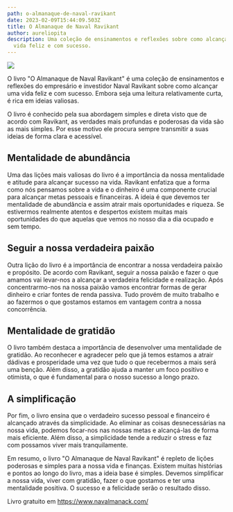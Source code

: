 ```yaml
---
path: o-almanaque-de-naval-ravikant
date: 2023-02-09T15:44:09.503Z
title: O Almanaque de Naval Ravikant
author: aureliopita
description: Uma coleção de ensinamentos e reflexões sobre como alcançar uma
  vida feliz e com sucesso.
---
```

![](/assets/almanaque.png)

O livro "O Almanaque de Naval Ravikant" é uma coleção de ensinamentos e reflexões do empresário e investidor Naval Ravikant sobre como alcançar uma vida feliz e com sucesso. Embora seja uma leitura relativamente curta, é rica em ideias valiosas.

O livro é conhecido pela sua abordagem simples e direta visto que de acordo com Ravikant, as verdades mais profundas e poderosas da vida são as mais simples. Por esse motivo ele procura sempre transmitir a suas ideias de forma clara e acessível.

## Mentalidade de abundância

Uma das lições mais valiosas do livro é a importância da nossa mentalidade e atitude para alcançar sucesso na vida. Ravikant enfatiza que a forma como nós pensamos sobre a vida e o dinheiro é uma componente crucial para alcançar metas pessoais e financeiras. A ideia é que devemos ter mentalidade de abundância e assim atrair mais oportunidades e riqueza. Se estivermos realmente atentos e despertos existem muitas mais oportunidades do que aquelas que vemos no nosso dia a dia ocupado e sem tempo.

## Seguir a nossa verdadeira paixão

Outra lição do livro é a importância de encontrar a nossa verdadeira paixão e propósito. De acordo com Ravikant, seguir a nossa paixão e fazer o que amamos vai levar-nos a alcançar a verdadeira felicidade e realização. Após concentrarmo-nos na nossa paixão vamos encontrar formas de gerar dinheiro e criar fontes de renda passiva. Tudo provém de muito trabalho e ao fazermos o que gostamos estamos em vantagem contra a nossa concorrência.   

## Mentalidade de gratidão

O livro também destaca a importância de desenvolver uma mentalidade de gratidão. Ao reconhecer e agradecer pelo que já temos estamos a atrair dádivas e prosperidade uma vez que tudo o que recebermos a mais será uma benção. Além disso, a gratidão ajuda a manter um foco positivo e otimista, o que é fundamental para o nosso sucesso a longo prazo. 

## A simplificação

Por fim, o livro ensina que o verdadeiro sucesso pessoal e financeiro é alcançado através da simplicidade. Ao eliminar as coisas desnecessárias na nossa vida, podemos focar-nos nas nossas metas e alcançá-las de forma mais eficiente. Além disso, a simplicidade tende a reduzir o stress e faz com possamos viver mais tranquilamente.

Em resumo, o livro "O Almanaque de Naval Ravikant" é repleto de lições poderosas e simples para a nossa vida e finanças. Existem muitas histórias e pontos ao longo do livro, mas a ideia base é simples. Devemos simplificar a nossa vida, viver com gratidão, fazer o que gostamos e ter uma mentalidade positiva. O sucesso e a felicidade serão o resultado disso.

Livro gratuito em <https://www.navalmanack.com/>